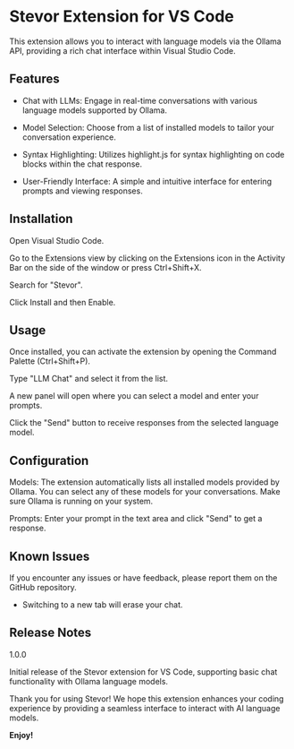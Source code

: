 # Stevor Extension for VS Code

This extension allows you to interact with language models via the Ollama API, providing a rich chat interface within Visual Studio Code.


## Features


* Chat with LLMs: Engage in real-time conversations with various language models supported by Ollama.

* Model Selection: Choose from a list of installed models to tailor your conversation experience.

* Syntax Highlighting: Utilizes highlight.js for syntax highlighting on code blocks within the chat response.

* User-Friendly Interface: A simple and intuitive interface for entering prompts and viewing responses.


## Installation


Open Visual Studio Code.

Go to the Extensions view by clicking on the Extensions icon in the Activity Bar on the side of the window or press Ctrl+Shift+X.

Search for "Stevor".

Click Install and then Enable.


## Usage


Once installed, you can activate the extension by opening the Command Palette (Ctrl+Shift+P).

Type "LLM Chat" and select it from the list.

A new panel will open where you can select a model and enter your prompts.

Click the "Send" button to receive responses from the selected language model.


## Configuration


Models: The extension automatically lists all installed models provided by Ollama. You can select any of these models for your conversations. Make sure Ollama is running on your system. 

Prompts: Enter your prompt in the text area and click "Send" to get a response.


## Known Issues

If you encounter any issues or have feedback, please report them on the GitHub repository. 

* Switching to a new tab will erase your chat.


## Release Notes

1.0.0

Initial release of the Stevor extension for VS Code, supporting basic chat functionality with Ollama language models.


Thank you for using Stevor! We hope this extension enhances your coding experience by providing a seamless interface to interact with AI language models.

**Enjoy!**